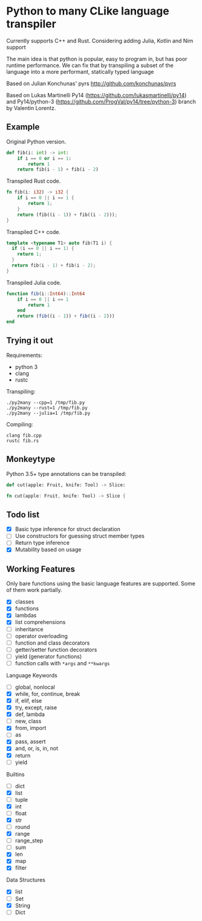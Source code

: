 # Python to many CLike language transpiler

Currently supports C++ and Rust.
Considering adding Julia, Kotlin and Nim support

The main idea is that python is popular, easy to program in, but has poor runtime performance.
We can fix that by transpiling a subset of the language into a more performant, statically
typed language

Based on Julian Konchunas' pyrs
http://github.com/konchunas/pyrs

Based on Lukas Martinelli Py14
(https://github.com/lukasmartinelli/py14) and Py14/python-3
(https://github.com/ProgVal/py14/tree/python-3) branch by Valentin
Lorentz.

## Example

Original Python version.

```python
def fib(i: int) -> int:
    if i == 0 or i == 1:
        return 1
    return fib(i - 1) + fib(i - 2)
```

Transpiled Rust code.


```rust
fn fib(i: i32) -> i32 {
    if i == 0 || i == 1 {
        return 1;
    }
    return (fib((i - 1)) + fib((i - 2)));
}
```

Transpiled C++ code.


```cpp
template <typename T1> auto fib(T1 i) {
  if (i == 0 || i == 1) {
    return 1;
  }
  return fib(i - 1) + fib(i - 2);
}
```

Transpiled Julia code.

```julia
function fib(i::Int64)::Int64
    if i == 0 || i == 1
        return 1
    end
    return (fib((i - 1)) + fib((i - 2)))
end
```

## Trying it out

Requirements:
- python 3
- clang
- rustc

Transpiling:

```
./py2many --cpp=1 /tmp/fib.py
./py2many --rust=1 /tmp/fib.py
./py2many --julia=1 /tmp/fib.py
```

Compiling:

```
clang fib.cpp
rustc fib.rs
```

## Monkeytype

Python 3.5+ type annotations can be transpiled:
```python
def cut(apple: Fruit, knife: Tool) -> Slice:
```


```rust
fn cut(apple: Fruit, knife: Tool) -> Slice {
```

## Todo list

- [x] Basic type inference for struct declaration
- [ ] Use constructors for guessing struct member types
- [ ] Return type inference
- [x] Mutability based on usage

## Working Features

Only bare functions using the basic language features are supported. Some of them work partially.
- [x] classes
- [x] functions
- [x] lambdas
- [x] list comprehensions
- [ ] inheritance
- [ ] operator overloading
- [ ] function and class decorators
- [ ] getter/setter function decorators
- [ ] yield (generator functions)
- [ ] function calls with `*args` and `**kwargs`

Language Keywords
- [ ] global, nonlocal
- [x] while, for, continue, break
- [x] if, elif, else
- [x] try, except, raise
- [x] def, lambda
- [ ] new, class
- [x] from, import
- [ ] as
- [x] pass, assert
- [x] and, or, is, in, not
- [x] return
- [ ] yield

Builtins
- [ ] dict
- [x] list
- [ ] tuple
- [x] int
- [ ] float
- [x] str
- [ ] round
- [x] range
- [ ] range_step
- [ ] sum
- [x] len
- [x] map
- [x] filter

Data Structures
- [x] list
- [ ] Set
- [x] String
- [ ] Dict
